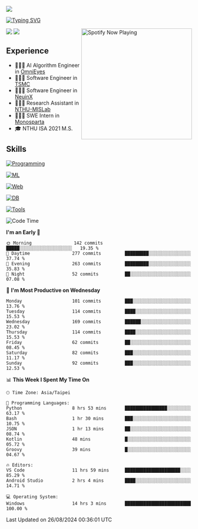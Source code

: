 ![](https://komarev.com/ghpvc/?username=peter0512lee&color=ff69b4)

[![Typing SVG](https://readme-typing-svg.herokuapp.com?color=F742BA&size=20&lines=Hi!+I'm+JYL)](https://git.io/typing-svg)

[<img src="https://spotify-now-playing.peter0512lee.vercel.app/api/spotify-playing" alt="Spotify Now Playing" width="300" align="right" />](https://open.spotify.com/user/21iyoswqgnkoe7peuesmqnhgy)

![](https://leetcard.jacoblin.cool/peter0512lee?theme=dark)
![](https://github-readme-activity-graph.vercel.app/graph?username=peter0512lee&theme=github)

## Experience
- 🧑🏻‍💻 AI Algorithm Engineer in [OmniEyes](https://www.theomnieyes.com/)
- 🧑🏻‍💻 Software Engineer in [TSMC](https://www.tsmc.com/)
- 🧑🏻‍💻 Software Engineer in [NeuinX](https://neuinx.com/)
- 🧑🏻‍💻 Research Assistant in [NTHU-MISLab](https://mislab.cs.nthu.edu.tw/)
- 🧑🏻‍💻 SWE Intern in [Monosparta](https://monosparta.org/)
- 🎓 NTHU ISA 2021 M.S.

## Skills
[![Programming](https://skillicons.dev/icons?i=py,kotlin,js)](https://skillicons.dev)

[![ML](https://skillicons.dev/icons?i=pytorch,opencv,sklearn)](https://skillicons.dev)

[![Web](https://skillicons.dev/icons?i=html,css,react,tailwind,nodejs,vite)](https://skillicons.dev)

[![DB](https://skillicons.dev/icons?i=firebase,sqlite,mysql,mongodb)](https://skillicons.dev)

[![Tools](https://skillicons.dev/icons?i=git,github,githubactions,vercel,docker,kubernetes,vscode,postman,anaconda,androidstudio)](https://skillicons.dev)

<!--
<table><tr><td valign="top" width="50%">

<img src="https://github-readme-stats-sigma-five.vercel.app/api?username=peter0512lee&hide_border=true&show_icons=true&locale=en&layout=compact&theme=dracula" align="left" style="width: 100%" />

</td><td valign="top" width="50%">

<img src="https://github-readme-stats-sigma-five.vercel.app/api/top-langs?username=peter0512lee&hide_border=true&show_icons=true&locale=en&layout=compact&theme=dracula" align="left" style="width: 100%" />

</td></tr></table>  
-->

<!--START_SECTION:waka-->
![Code Time](http://img.shields.io/badge/Code%20Time-1%2C242%20hrs%2054%20mins-blue)

**I'm an Early 🐤** 

```text
🌞 Morning                142 commits         █████░░░░░░░░░░░░░░░░░░░░   19.35 % 
🌆 Daytime                277 commits         █████████░░░░░░░░░░░░░░░░   37.74 % 
🌃 Evening                263 commits         █████████░░░░░░░░░░░░░░░░   35.83 % 
🌙 Night                  52 commits          ██░░░░░░░░░░░░░░░░░░░░░░░   07.08 % 
```
📅 **I'm Most Productive on Wednesday** 

```text
Monday                   101 commits         ███░░░░░░░░░░░░░░░░░░░░░░   13.76 % 
Tuesday                  114 commits         ████░░░░░░░░░░░░░░░░░░░░░   15.53 % 
Wednesday                169 commits         ██████░░░░░░░░░░░░░░░░░░░   23.02 % 
Thursday                 114 commits         ████░░░░░░░░░░░░░░░░░░░░░   15.53 % 
Friday                   62 commits          ██░░░░░░░░░░░░░░░░░░░░░░░   08.45 % 
Saturday                 82 commits          ███░░░░░░░░░░░░░░░░░░░░░░   11.17 % 
Sunday                   92 commits          ███░░░░░░░░░░░░░░░░░░░░░░   12.53 % 
```


📊 **This Week I Spent My Time On** 

```text
🕑︎ Time Zone: Asia/Taipei

💬 Programming Languages: 
Python                   8 hrs 53 mins       ████████████████░░░░░░░░░   63.17 % 
Bash                     1 hr 30 mins        ███░░░░░░░░░░░░░░░░░░░░░░   10.75 % 
JSON                     1 hr 13 mins        ██░░░░░░░░░░░░░░░░░░░░░░░   08.74 % 
Kotlin                   48 mins             █░░░░░░░░░░░░░░░░░░░░░░░░   05.72 % 
Groovy                   39 mins             █░░░░░░░░░░░░░░░░░░░░░░░░   04.67 % 

🔥 Editors: 
VS Code                  11 hrs 59 mins      █████████████████████░░░░   85.29 % 
Android Studio           2 hrs 4 mins        ████░░░░░░░░░░░░░░░░░░░░░   14.71 % 

💻 Operating System: 
Windows                  14 hrs 3 mins       █████████████████████████   100.00 % 
```


 Last Updated on 26/08/2024 00:36:01 UTC
<!--END_SECTION:waka-->


<!--
**peter0512lee/peter0512lee** is a ✨ _special_ ✨ repository because its `README.md` (this file) appears on your GitHub profile.

